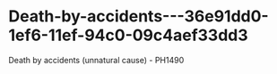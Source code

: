 # Death-by-accidents---36e91dd0-1ef6-11ef-94c0-09c4aef33dd3
Death by accidents (unnatural cause) - PH1490
